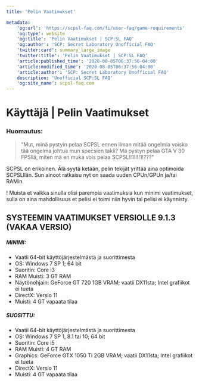 ```yaml
---
title: 'Pelin Vaatimukset'

metadata:
    'og:url': 'https://scpsl-faq.com/fi/user-faq/game-requirements'
    'og:type': website
    'og:title': 'Pelin Vaatimukset | SCP:SL FAQ'
    'og:author': 'SCP: Secret Laboratory Unofficial FAQ'
    'twitter:card': summary_large_image
    'twitter:title': 'Pelin Vaatimukset | SCP:SL FAQ'
    'article:published_time': '2020-08-05T06:37:56-04:00'
    'article:modified_time': '2020-08-05T06:37:56-04:00'
    'article:author': 'SCP: Secret Laboratory Unofficial FAQ'
    description: 'Unofficial SCP:SL FAQ'
    'og:site_name': scpsl-faq.com
---
```


# **Käyttäjä | Pelin Vaatimukset**

### Huomautus:

> "Mut, minä pystyin pelaa SCPSL ennen ilman mitää ongelmia voisko tää ongelma johtua mun specsien takii? Mä pystyn pelaa GTA V 30 FPSllä, miten mä en muka vois pelaa SCPSL!!1!!!!1!???"</cite>

SCPSL on erikoinen. Älä syytä ketään, pelin tekijät yrittää aina optimoida SCPSLllän. Sun ainoot ratkaisu nyt on saada uuden CPUn/GPUn ja/tai RAMin.

! Muista et vaikka sinulla olisi parempia vaatimuksia kun minimi vaatimukset, sulla on aina mahdollisuus et pelisi ei toimi niin hyvin tai pelisi ei käynnisty.
## **SYSTEEMIN VAATIMUKSET VERSIOLLE 9.1.3 (VAKAA VERSIO)**
##### MINIMI:
- Vaatii 64-bit käyttöjärjestelmästä ja suorittimesta
- OS: Windows 7 SP 1; 64 bit
- Suoritin: Core i3
- RAM Muisti: 3 GT RAM
- Näytönohjain: GeForce GT 720 1GB VRAM; vaatii DX11sta; Intel grafiikot ei tueta
- DirectX: Versio 11
- Muisti: 4 GT vapaata tilaa

##### SUOSITTU:
- Vaatii 64-bit käyttöjärjestelmästä ja suorittimesta
- OS: Windows 7 SP 1, 8.1 tai 10; 64 bit
- Suoritin: Core i5
- RAM Muisti: 4 GT RAM
- Graphics: GeForce GTX 1050 Ti 2GB VRAM; vaatii DX11sta; Intel grafiikot ei tueta
- DirectX: Versio 11
- Muisti: 4 GT vapaata tilaa



